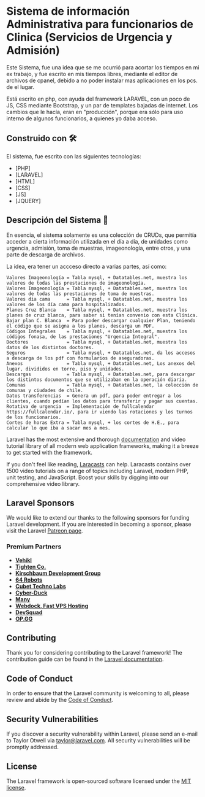 # Sistema de información Administrativa para funcionarios de Clinica (Servicios de Urgencia y Admisión)
Este Sistema, fue una idea que se me ocurrió para acortar los tiempos en mi ex trabajo, y fue escrito en mis tiempos libres, mediante el editor de archivos de cpanel, debido a no poder instalar mas aplicaciones en los pcs. de el lugar.

Está escrito en php, con ayuda del framework LARAVEL, con un poco de JS, CSS mediante Bootstrap, y un par de templates bajadas de internet.
Los cambios que le hacía, eran en "producción", porque era sólo para uso interno de algunos funcionarios, a quienes yo daba acceso.

## Construido con 🛠️
El sistema, fue escrito con las siguientes tecnologías:

* [PHP]
* [LARAVEL]
* [HTML]
* [CSS]
* [JS]
* [JQUERY]

## Descripción del Sistema 📄
En esencia, el sistema solamente es una colección de CRUDs, que permitía acceder a cierta información utilizada en el día a día, de unidades como urgencia, admisión, toma de muestras, imageonología, entre otros, y una parte de descarga de archivos.

La idea, era tener un accceso directo a varias partes, así como:
```
Valores Imageonología = Tabla mysql, + Datatables.net, muestra los valores de todas las prestaciones de imageonología.
Valores Imageonología = Tabla mysql, + Datatables.net, muestra los valores de todas las prestaciones de toma de muestras.
Valores dia cama      = Tabla mysql, + Datatables.net, muestra los valores de los día cama para hospitalizados.
Planes Cruz Blanca    = Tabla mysql, + Datatables.net, muestra los planes de cruz blanca, para saber si tenían convenio con esta Clínica.
Bajar plan C. Blanca  = Para poder descargar cualquier Plan, teniendo el código que se asigna a los planes, descarga un PDF.
Códigos Integrales    = Tabla mysql, + Datatables.net, muestra los códigos fonasa, de las prestaciones "Urgencia Integral".
Doctores              = Tabla mysql, + Datatables.net, muestra los datos de los distintos doctores. 
Seguros               = Tabla mysql, + Datatables.net, da los accesos a descarga de los pdf con formularios de aseguradoras. 
Anexos                = Tabla mysql, + Datatables.net, Los anexos del lugar, divididos en torre, piso y unidades. 
Descargas             = Tabla mysql, + Datatables.net, para descargar los distintos documentos que se utilizaban en la operación diaria.
Comunas               = Tabla mysql, + Datatables.net, la colección de comunas y ciudades de chile.
Datos transferencias  = Genera un pdf, para poder entregar a los clientes, cuando pedían los datos para transferir y pagar sus cuentas.
Rotativa de urgencia  = Implementación de fullcalendar https://fullcalendar.io/, para ir viendo las rotaciones y los turnos de los funcionarios.
Cortes de horas Extra = Tabla mysql, + los cortes de H.E., para calcular lo que iba a sacar mes a mes.
 ```

  

Laravel has the most extensive and thorough [documentation](https://laravel.com/docs) and video tutorial library of all modern web application frameworks, making it a breeze to get started with the framework.

If you don't feel like reading, [Laracasts](https://laracasts.com) can help. Laracasts contains over 1500 video tutorials on a range of topics including Laravel, modern PHP, unit testing, and JavaScript. Boost your skills by digging into our comprehensive video library.

## Laravel Sponsors

We would like to extend our thanks to the following sponsors for funding Laravel development. If you are interested in becoming a sponsor, please visit the Laravel [Patreon page](https://patreon.com/taylorotwell).

### Premium Partners

- **[Vehikl](https://vehikl.com/)**
- **[Tighten Co.](https://tighten.co)**
- **[Kirschbaum Development Group](https://kirschbaumdevelopment.com)**
- **[64 Robots](https://64robots.com)**
- **[Cubet Techno Labs](https://cubettech.com)**
- **[Cyber-Duck](https://cyber-duck.co.uk)**
- **[Many](https://www.many.co.uk)**
- **[Webdock, Fast VPS Hosting](https://www.webdock.io/en)**
- **[DevSquad](https://devsquad.com)**
- **[OP.GG](https://op.gg)**

## Contributing

Thank you for considering contributing to the Laravel framework! The contribution guide can be found in the [Laravel documentation](https://laravel.com/docs/contributions).

## Code of Conduct

In order to ensure that the Laravel community is welcoming to all, please review and abide by the [Code of Conduct](https://laravel.com/docs/contributions#code-of-conduct).

## Security Vulnerabilities

If you discover a security vulnerability within Laravel, please send an e-mail to Taylor Otwell via [taylor@laravel.com](mailto:taylor@laravel.com). All security vulnerabilities will be promptly addressed.

## License

The Laravel framework is open-sourced software licensed under the [MIT license](https://opensource.org/licenses/MIT).
